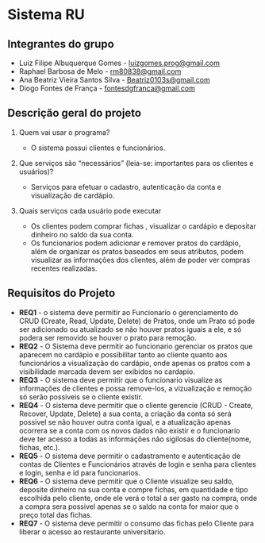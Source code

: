 # Sistema RU

## Integrantes do grupo

* Luiz Filipe Albuquerque Gomes - luizgomes.prog@gmail.com
* Raphael Barbosa de Melo - rm80838@gmail.com
* Ana Beatriz Vieira Santos Silva - Beatriz0103s@gmail.com
* Diogo Fontes de França - fontesdgfranca@gmail.com

## Descrição geral do projeto

1. Quem vai usar o programa?

      - O sistema possui clientes e funcionários.

2. Que serviços são “necessários” (leia-se: importantes para os clientes e usuários)?

      - Serviços para efetuar o cadastro, autenticação da conta e visualização de cardápio.

3. Quais serviços cada usuário pode executar

      - Os clientes podem comprar fichas , visualizar o cardápio e depositar dinheiro no saldo da sua conta.<br />
      - Os funcionarios podem adicionar e remover pratos do cardápio, além de organizar os pratos baseados em seus atributos, podem visualizar as informações dos clientes, além de poder ver compras recentes realizadas.<br />
  
## Requisitos do Projeto

* **REQ1** - o sistema deve permitir ao Funcionario o gerenciamento do CRUD (Create, Read, Update, Delete) de Pratos, onde um Prato só pode ser adicionado ou atualizado se não houver pratos iguais a ele, e só podera ser removido se houver o prato para remoção.
* **REQ2** - O Sistema deve permitir ao funcionario gerenciar os pratos que aparecem no cardápio e possibilitar tanto ao cliente quanto aos funcionários a visualização do cardápio, onde apenas os pratos com a visibilidade marcada devem ser exibidos no cardapio.
* **REQ3** - O sistema deve permitir que o funcionario visualize as informações de clientes e possa remove-los, a vizualização e remoção só serão possiveis se o cliente existir.
* **REQ4** - O sistema deve permitir que o cliente gerencie (CRUD - Create, Recover, Update, Delete) a sua conta, a criação da conta só será possivel se não houver outra conta igual, e a atualização apenas ocorrera se a conta com os novos dados não existir e o funcionario deve ter acesso a todas as informações não sigilosas do cliente(nome, fichas, etc.).
* **REQ5** - O sistema deve permitir o cadastramento e autenticação de contas de Clientes e Funcionários através de login e senha para clientes e login, senha e id para funcionarios.
* **REQ6** - O sistema deve permitir que o Cliente visualize seu saldo, deposite dinheiro na sua conta e compre fichas, em quantidade e tipo escolhida pelo cliente, onde ele verá o total a ser gasto na compra, onde a compra sera possivel apenas se o saldo na conta for maior que o preço total das fichas.
* **REQ7** - O sistema deve permitir o consumo das fichas pelo Cliente para liberar o acesso ao restaurante universitario.
<pre />


